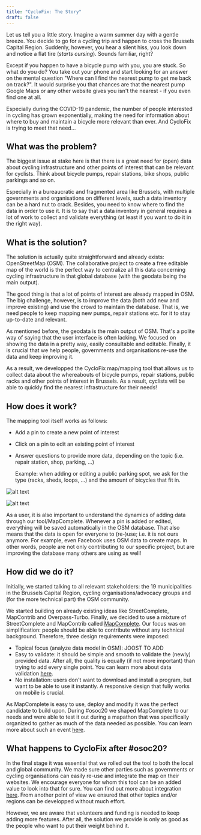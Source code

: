 ```yaml
---
title: "CycloFix: The Story"
draft: false
---
```


Let us tell you a little story. Imagine a warm summer day with a gentle breeze. You decide to go for a cycling trip and happen to cross the Brussels Capital Region. Suddenly, however, you hear a silent hiss, you look down and notice a flat tire (*starts cursing*). Sounds familiar, right? 

Except if you happen to have a bicycle pump with you, you are stuck. So what do you do? You take out your phone and start looking for an answer on the mental question "Where can I find the nearest pump to get me back on track?". It would surprise you that chances are that the nearest pump Google Maps or any other website gives you isn't the nearest - if you even find one at all.

Especially during the COVID-19 pandemic, the number of people interested in cycling has grown exponentially, making the need for information about where to buy and maintain a bicycle more relevant than ever. And CycloFix is trying to meet that need...

## What was the problem?

The biggest issue at stake here is that there is a great need for (open) data about cycling infrastructure and other points of interest that can be relevant for cyclists. Think about bicycle pumps, repair stations, bike shops, public parkings and so on. 

Especially in a bureaucratic and fragmented area like Brussels, with multiple governments and organisations on different levels, such a data inventory can be a hard nut to crack. Besides, you need to know where to find the data in order to use it. It is to say that a data inventory in general requires a lot of work to collect and validate everything (at least if you want to do it in the right way).

## What is the solution?

The solution is actually quite straightforward and already exists: OpenStreetMap (OSM). The collaborative project to create a free editable map of the world is the perfect way to centralize all this data concerning cycling infrastructure in that global database (with the geodata being the main output). 

The good thing is that a lot of points of interest are already mapped in OSM. The big challenge, however, is to improve the data (both add new and improve existing) and use the crowd to maintain the database. That is, we need people to keep mapping new pumps, repair stations etc. for it to stay up-to-date and relevant. 

As mentioned before, the geodata is the main output of OSM. That's a polite way of saying that the user interface is often lacking. We focused on showing the data in a pretty way, easily consultable and editable. Finally, it is crucial that we help people, governments and organisations re-use the data and keep improving it.

As a result, we developped the CycloFix map/mapping tool that allows us to collect data about the whereabouts of bicycle pumps, repair stations, public racks and other points of interest in Brussels. As a result, cyclists will be able to quickly find the nearest infrastructure for their needs!

## How does it work?

The mapping tool itself works as follows:
* Add a pin to create a new point of interest
* Click on a pin to edit an existing point of interest
* Answer questions to provide more data, depending on the topic (i.e. repair station, shop, parking, ...)

  Example: when adding or editing a public parking spot, we ask for the type (racks, sheds, loops, ...) and the amount of bicycles that fit in.
 
![alt text](https://github.com/osmbe/cyclofix-website/blob/master/static/images/add.png "Adding a pin")
 
![alt text](https://github.com/osmbe/cyclofix-website/blob/master/static/images/edit.png "Editing a pin")

As a user, it is also important to understand the dynamics of adding data through our tool/MapComplete. Whenever a pin is added or edited, everything will be saved automatically in the OSM database. That also means that the data is open for everyone to (re-)use; i.e. it is not ours anymore. For example, even Facebook uses OSM data to create maps. In other words, people are not only contributing to our specific project, but are improving the database many others are using as well!

## How did we do it?

Initially, we started talking to all relevant stakeholders: the 19 municipalities in the Brussels Capital Region, cycling organisations/advocacy groups and (for the more technical part) the OSM community. 

We started building on already existing ideas like StreetComplete, MapContrib and Overpass-Turbo. Finally, we decided to use a mixture of StreetComplete and MapContrib called [MapComplete](https://github.com/pietervdvn/MapComplete). Our focus was on simplification: people should be able to contribute without any technical background. Therefore, three design requirements were imposed:
* Topical focus (analyze data model in OSM): JOOST TO ADD
* Easy to validate: it should be simple and smooth to validate the (newly) provided data. After all, the quality is equally (if not more important) than trying to add every single point. You can learn more about data validation [here](https://cyclofix.osm.be/docs/validating-data/).
* No installation: users don't want to download and install a program, but want to be able to use it instantly. A responsive design that fully works on mobile is crucial.

As MapComplete is easy to use, deploy and modify it was the perfect candidate to build upon. During #osoc20 we shaped MapComplete to our needs and were able to test it out during a mapathon that was specifically organized to gather as much of the data needed as possible. You can learn more about such an event [here](https://cyclofix.osm.be/docs/mapathon/).

## What happens to CycloFix after #osoc20?

In the final stage it was essential that we rolled out the tool to both the local and global community. We made sure other parties such as governments or cycling organisations can easily re-use and integrate the map on their websites. We encourage everyone for whom this tool can be an added value to look into that for sure. You can find out more about integration [here](https://cyclofix.osm.be/docs/using-data-map/). From another point of view we ensured that other topics and/or regions can be developped without much effort. 

However, we are aware that volunteers and funding is needed to keep adding more features. After all, the solution we provide is only as good as the people who want to put their weight behind it.


